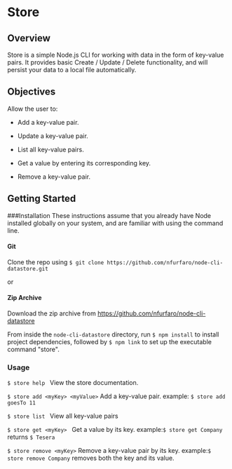 # Store

## Overview

Store is a simple Node.js CLI for working with data in the form of key-value pairs. It provides basic Create / Update / Delete functionality, and will persist your data to a local file automatically.

## Objectives

Allow the user to:

- Add a key-value pair.

- Update a key-value pair.

- List all key-value pairs.

- Get a value by entering its corresponding key.

- Remove a key-value pair.


## Getting Started

###Installation
These instructions assume that you already have Node installed globally on your system, and are familiar with using the command line.

#### Git
Clone the repo using `$ git clone https://github.com/nfurfaro/node-cli-datastore.git`

or

#### Zip Archive

Download  the zip archive from https://github.com/nfurfaro/node-cli-datastore

From inside the `node-cli-datastore` directory, run `$ npm install` to install project dependencies, followed by `$ npm link` to set up the executable command "store".

### Usage
`$ store help `
View the store documentation.

`$ store add <myKey> <myValue>`
Add a key-value pair.
example: `$ store add goesTo 11`

`$ store list `
View all key-value pairs

`$ store get <myKey> `
Get a value by its key.
example:`$ store get Company` returns `$ Tesera`

`$ store remove <myKey>`
Remove a key-value pair by its key.
example:`$ store remove Company` removes both the key and its value.


